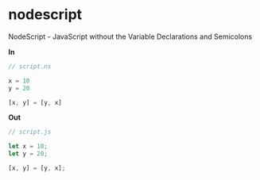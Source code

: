 # nodescript
NodeScript - JavaScript without the Variable Declarations and Semicolons

**In**

```js
// script.ns

x = 10
y = 20

[x, y] = [y, x]
```

**Out**

```js
// script.js

let x = 10;
let y = 20;

[x, y] = [y, x];
```
